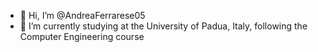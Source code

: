 - 👋 Hi, I’m @AndreaFerrarese05
- 🌱 I’m currently studying at the University of Padua, Italy, following the Computer Engineering course
